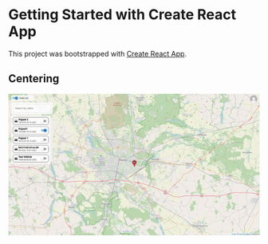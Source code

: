 # Getting Started with Create React App

This project was bootstrapped with [Create React App](https://github.com/facebook/create-react-app).

## Centering

<p align="center">
  <img src="readme_img/auto_center.gif" alt="Sublime's custom image"/> 
</p>
